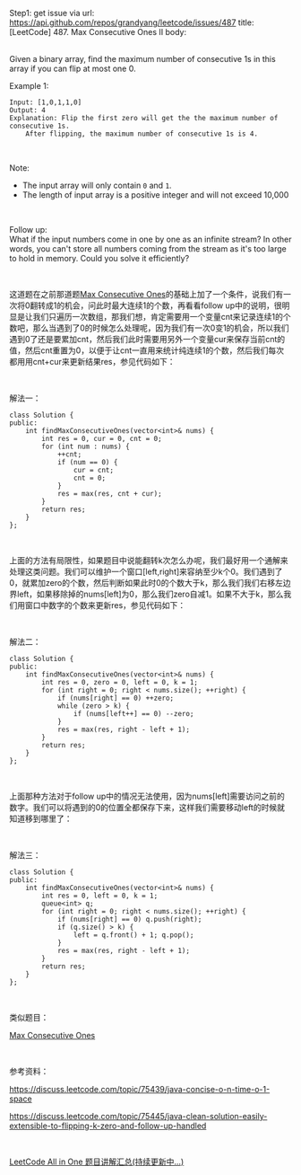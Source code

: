 Step1: get issue via url: https://api.github.com/repos/grandyang/leetcode/issues/487 
 title:[LeetCode] 487. Max Consecutive Ones II 
 body:  
  

Given a binary array, find the maximum number of consecutive 1s in this array if you can flip at most one 0.

Example 1:
    
    
    Input: [1,0,1,1,0]
    Output: 4
    Explanation: Flip the first zero will get the the maximum number of consecutive 1s.
        After flipping, the maximum number of consecutive 1s is 4.
    

 

Note:

  * The input array will only contain `0` and `1`.
  * The length of input array is a positive integer and will not exceed 10,000



 

Follow up:  
What if the input numbers come in one by one as an infinite stream? In other words, you can't store all numbers coming from the stream as it's too large to hold in memory. Could you solve it efficiently?

 

这道题在之前那道题[Max Consecutive Ones](http://www.cnblogs.com/grandyang/p/6360942.html)的基础上加了一个条件，说我们有一次将0翻转成1的机会，问此时最大连续1的个数，再看看follow up中的说明，很明显是让我们只遍历一次数组，那我们想，肯定需要用一个变量cnt来记录连续1的个数吧，那么当遇到了0的时候怎么处理呢，因为我们有一次0变1的机会，所以我们遇到0了还是要累加cnt，然后我们此时需要用另外一个变量cur来保存当前cnt的值，然后cnt重置为0，以便于让cnt一直用来统计纯连续1的个数，然后我们每次都用用cnt+cur来更新结果res，参见代码如下：

 

解法一：
    
    
    class Solution {
    public:
        int findMaxConsecutiveOnes(vector<int>& nums) {
            int res = 0, cur = 0, cnt = 0;
            for (int num : nums) {
                ++cnt;
                if (num == 0) {
                    cur = cnt;
                    cnt = 0;
                } 
                res = max(res, cnt + cur);
            }
            return res;
        }
    };

 

上面的方法有局限性，如果题目中说能翻转k次怎么办呢，我们最好用一个通解来处理这类问题。我们可以维护一个窗口[left,right]来容纳至少k个0。我们遇到了0，就累加zero的个数，然后判断如果此时0的个数大于k，那么我们我们右移左边界left，如果移除掉的nums[left]为0，那么我们zero自减1。如果不大于k，那么我们用窗口中数字的个数来更新res，参见代码如下：

 

解法二：
    
    
    class Solution {
    public:
        int findMaxConsecutiveOnes(vector<int>& nums) {
            int res = 0, zero = 0, left = 0, k = 1;
            for (int right = 0; right < nums.size(); ++right) {
                if (nums[right] == 0) ++zero;
                while (zero > k) {
                    if (nums[left++] == 0) --zero;
                }
                res = max(res, right - left + 1);
            }
            return res;
        }
    };

 

上面那种方法对于follow up中的情况无法使用，因为nums[left]需要访问之前的数字。我们可以将遇到的0的位置全都保存下来，这样我们需要移动left的时候就知道移到哪里了：

 

解法三：
    
    
    class Solution {
    public:
        int findMaxConsecutiveOnes(vector<int>& nums) {
            int res = 0, left = 0, k = 1;
            queue<int> q;
            for (int right = 0; right < nums.size(); ++right) {
                if (nums[right] == 0) q.push(right);
                if (q.size() > k) {
                    left = q.front() + 1; q.pop();
                }
                res = max(res, right - left + 1);
            }
            return res;
        }
    };

 

类似题目：

[Max Consecutive Ones](http://www.cnblogs.com/grandyang/p/6360942.html)

 

参考资料：

<https://discuss.leetcode.com/topic/75439/java-concise-o-n-time-o-1-space>

<https://discuss.leetcode.com/topic/75445/java-clean-solution-easily-extensible-to-flipping-k-zero-and-follow-up-handled>

 

[LeetCode All in One 题目讲解汇总(持续更新中...)](http://www.cnblogs.com/grandyang/p/4606334.html)
